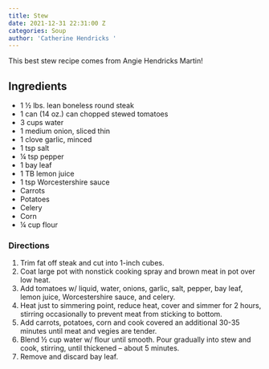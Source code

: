```yaml
---
title: Stew
date: 2021-12-31 22:31:00 Z
categories: Soup
author: 'Catherine Hendricks '
---
```


This best stew recipe comes from Angie Hendricks Martin! 

## Ingredients
* 1 ½ lbs. lean boneless round steak
* 1 can (14 oz.) can chopped stewed tomatoes
* 3 cups water
* 1 medium onion, sliced thin
* 1 clove garlic, minced
* 1 tsp salt
* ¼ tsp pepper
* 1 bay leaf
* 1 TB lemon juice
* 1 tsp Worcestershire sauce
* Carrots
* Potatoes
* Celery
* Corn
* ¼ cup flour

### Directions
1. Trim fat off steak and cut into 1-inch cubes. 
2. Coat large pot with nonstick cooking spray and brown meat in pot over low heat. 
3. Add tomatoes w/ liquid, water, onions, garlic, salt, pepper, bay leaf, lemon juice, Worcestershire sauce, and celery. 
4. Heat just to simmering point, reduce heat, cover and simmer for 2 hours, stirring occasionally to prevent meat from sticking to bottom. 
5. Add carrots, potatoes, corn and cook covered an additional 30-35 minutes until meat and vegies are tender. 
6. Blend ½ cup water w/ flour until smooth. Pour gradually into stew and cook, stirring, until thickened – about 5 minutes. 
7. Remove and discard bay leaf.
